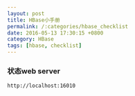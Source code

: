 ```yaml
---
layout: post
title: HBase小手册
permalink: /:categories/hbase_checklist
date: 2016-05-13 17:30:15 +0800
category: HBase
tags: [hbase, checklist]
---
```


### 状态web server

```
http://localhost:16010
```
